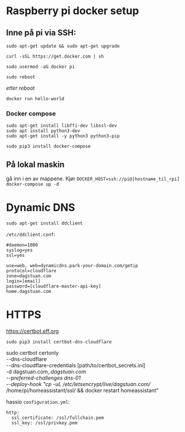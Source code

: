 # Raspberry pi docker setup

## Inne på pi via SSH:

`sudo apt-get update && sudo apt-get upgrade`

`curl -sSL https://get.docker.com | sh`

`sudo usermod -aG docker pi`

`sudo reboot`

*etter reboot*

`docker run hello-world`

### Docker compose

```
sudo apt-get install libffi-dev libssl-dev
sudo apt install python3-dev
sudo apt-get install -y python3 python3-pip
```

```
sudo pip3 install docker-compose
```

## På lokal maskin

gå inn i en av mappene. Kjør `DOCKER_HOST=ssh://pi@[hostname_til_rpi] docker-compose up -d`

# Dynamic DNS

`sudo apt-get install ddclient`

`/etc/ddclient.conf`:

```
#daemon=1800
syslog=yes
ssl=yes

use=web, web=dynamicdns.park-your-domain.com/getip
protocol=cloudflare
zone=dagstuan.com
login=[email]
password=[cloudflare-master-api-key]
home.dagstuan.com
```

# HTTPS

https://certbot.eff.org

`sudo pip3 install certbot-dns-cloudflare`

sudo certbot certonly \
  --dns-cloudflare \
  --dns-cloudflare-credentials [path/to/certbot_secrets.ini] \
  -d dagstuan.com,*.dagstuan.com\
  --preferred-challenges dns-01\
  --deploy-hook "cp -uL /etc/letsencrypt/live/dagstuan.com/* /home/pi/homeassistant/ssl/ && docker restart homeassistant"

hassio `configuration.yml`:

```
http:
  ssl_certificate: /ssl/fullchain.pem
  ssl_key: /ssl/privkey.pem
```
